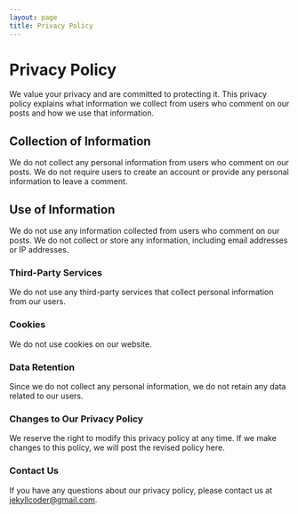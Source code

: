 ```yaml
---
layout: page
title: Privacy Policy
---
```


# Privacy Policy

We value your privacy and are committed to protecting it. This privacy policy explains what information we collect from users who comment on our posts and how we use that information.

## Collection of Information

We do not collect any personal information from users who comment on our posts. We do not require users to create an account or provide any personal information to leave a comment.

## Use of Information

We do not use any information collected from users who comment on our posts. We do not collect or store any information, including email addresses or IP addresses.

### Third-Party Services

We do not use any third-party services that collect personal information from our users.

### Cookies

We do not use cookies on our website.

### Data Retention

Since we do not collect any personal information, we do not retain any data related to our users.

### Changes to Our Privacy Policy

We reserve the right to modify this privacy policy at any time. If we make changes to this policy, we will post the revised policy here.

### Contact Us

If you have any questions about our privacy policy, please contact us at [jekyllcoder@gmail.com](mailto:jekyllcoder@gmail.com).

